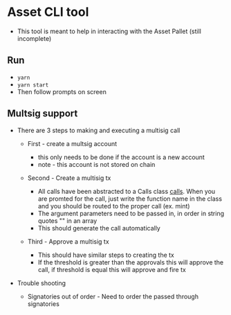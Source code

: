 # Asset CLI tool 

* This tool is meant to help in interacting with the Asset Pallet (still incomplete)


## Run

* ``` yarn ```
* ``` yarn start ```
* Then follow prompts on screen

## Multsig support 

* There are 3 steps to making and executing a multisig call 
	* First  - create a multsig account
		* this only needs to be done if the account is a new account
		* note - this account is not stored on chain
	* Second - Create a multisig tx 
		* All calls have been abstracted to a Calls class [calls](/blockchainServices/palletCalls/helpers/blockchainCalls.js). When you are promted for the call, just write the function name in the class and you should be routed to the proper call (ex. mint)
		* The argument parameters need to be passed in, in order in string quotes "" in an array
		* This should generate the call automatically 

	* Third - Approve a multisig tx 
		* This should have similar steps to creating the tx 
		* If the threshold is greater than the approvals this will approve the call, if threshold is equal this will approve and fire tx 

* Trouble shooting 
	* Signatories out of order - Need to order the passed through signatories 

